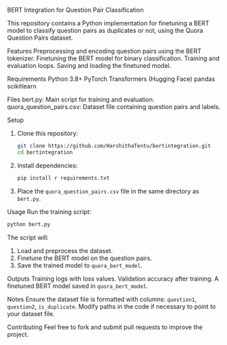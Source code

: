 


 BERT Integration for Question Pair Classification

This repository contains a Python implementation for finetuning a BERT model to classify question pairs as duplicates or not, using the Quora Question Pairs dataset.

 Features
 Preprocessing and encoding question pairs using the BERT tokenizer.
 Finetuning the BERT model for binary classification.
 Training and evaluation loops.
 Saving and loading the finetuned model.

 Requirements
 Python 3.8+
 PyTorch
 Transformers (Hugging Face)
 pandas
 scikitlearn

 Files
 bert.py: Main script for training and evaluation.
 quora_question_pairs.csv: Dataset file containing question pairs and labels.

 Setup
1. Clone this repository:
   ```bash
   git clone https://github.com/HarshithaTentu/bertintegration.git
   cd bertintegration
   ```

2. Install dependencies:
   ```bash
   pip install r requirements.txt
   ```

3. Place the `quora_question_pairs.csv` file in the same directory as `bert.py`.

 Usage
Run the training script:
```bash
python bert.py
```

The script will:
1. Load and preprocess the dataset.
2. Finetune the BERT model on the question pairs.
3. Save the trained model to `quora_bert_model`.

 Outputs
 Training logs with loss values.
 Validation accuracy after training.
 A finetuned BERT model saved in `quora_bert_model`.

 Notes
 Ensure the dataset file is formatted with columns: `question1`, `question2`, `is_duplicate`.
 Modify paths in the code if necessary to point to your dataset file.

 Contributing
Feel free to fork and submit pull requests to improve the project.



